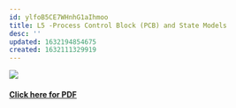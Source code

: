 ```yaml
---
id: ylfoB5CE7WHnhG1aIhmoo
title: L5 -Process Control Block (PCB) and State Models
desc: ''
updated: 1632194854675
created: 1632111329919
---
```

![](/assets/images/L5_OS_Image.PNG)
#### [Click here for PDF](/assets/L5_OS.pdf)
